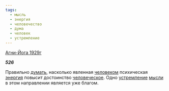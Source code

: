 ```yaml
---
tags:
  - мысль
  - энергия
  - человечество
  - дума
  - человек
  - устремление
---
```

[Агни-Йога 1929г](https://127.0.0.1:4002/agni/1929)

___526___

Правильно [думать](../../../tags/#дума), насколько явленная [человеком](../../../tags/#человек) психическая [энергия](../../../tags/#энергия) повысит достоинство [человеческое](../../../tags/#человечество). Одно [устремление](../../../tags/#устремление) [мысли](../../../tags/#мысль) в этом направлении является уже благом.